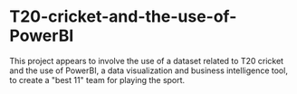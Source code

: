 # T20-cricket-and-the-use-of-PowerBI
This project appears to involve the use of a dataset related to T20 cricket and the use of PowerBI, a data visualization and business intelligence tool, to create a "best 11" team for playing the sport.
